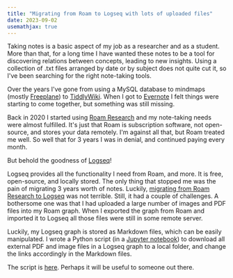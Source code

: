 ```yaml
---
title: "Migrating from Roam to Logseq with lots of uploaded files"
date: 2023-09-02
usemathjax: true
---
```


Taking notes is a basic aspect of my job as a researcher and as a student. More than that, for a long time
I have wanted these notes to be a tool for discovering relations between concepts, leading to new insights.
Using a collection of .txt files arranged by date or by subject does not quite cut it, so I've been searching
for the right note-taking tools.

Over the years I've gone from using a MySQL database to mindmaps (mostly [Freeplane](https://docs.freeplane.org/)) to [TiddlyWiki](https://tiddlywiki.com/). When I got to [Evernote](https://evernote.com/) I felt things
were starting to come together, but something was still missing.

Back in 2020 I started using [Roam Research](https://roamresearch.com/) and
my note-taking needs were almost fulfilled. It's just that Roam is subscription software, not open-source, and stores your data remotely. I'm against all that, but Roam treated me well. So well that for 3 years I was
in denial, and continued paying every month.

But behold the goodness of [Logseq](https://logseq.com/)!

Logseq provides all the functionality I need from Roam, and more. It is free, open-source, and
locally stored. The only thing that stopped me was the pain of migrating 3 years worth of notes.
Luckily, [migrating from Roam Research to Logseq](https://hub.logseq.com/getting-started/uQdEHALJo7RWnDLLLP7uux/how-to-switch-from-roam-research-to-logseq/epbNMUYPWBSjxfrog8v2sH) was not terrible. Still, it had a couple
of challenges. A bothersome one was that I had uploaded a large number of
images and PDF files into my Roam graph. When I exported the graph from Roam and imported it to Logseq
all those files were still in some remote server.

Luckily, my Logseq graph is stored as Markdown files, which can be easily manipulated.
I wrote a Python script (in a [Jupyter notebook](https://jupyter.org/)) to download all external 
PDF and image files in a Logseq graph to a local folder, and change the links accordingly in the Markdown files.

The script is [here](https://github.com/sergio-verduzco/lsad/tree/main). Perhaps it will be useful to someone out there.